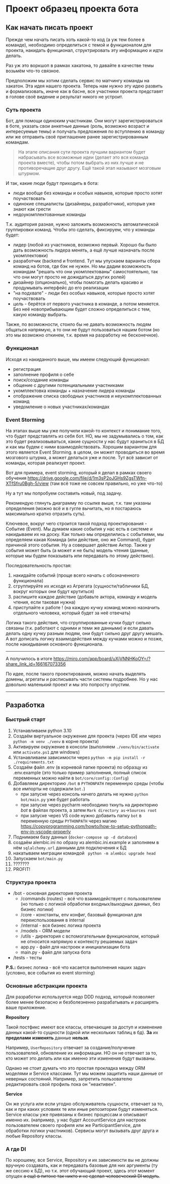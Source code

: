 # Проект образец проекта бота

## Как начать писать проект

Прежде чем начать писать хоть какой-то код (а уж тем более в команде), необходимо определиться с темой и
функционалом для проекта, накидать функционал, структрировать эту информацию и идти делать.

Раз уж это воркшоп в рамках хакатона, то давайте в качестве темы возьмём что-то связное.

Предположим мы хотим сделать сервис по матчингу команды на хакатон. Эта идея нашего проекта. Теперь нам нужно
эту идею развить и формализовать, иначе как в басне, все участники проекта представят в голове своё видение и результат
никого не устроит.

### Суть проекта

Бот, для помощи одиноким участникам. Они могут зарегистрироваться в боте, указать свои анкетные данные (роль, возможно
возраст и интересуемые темы) и получать предложения по вступлению в команду или же отправить своё приглашение ранее
зарегистрированным командам.

> На этапе описания сути проекта лучшим вариантом будет набрасывать все возможные идеи (делает это вся команда проекта
> вместе),
> чтобы потом выбрать из них лучше и не противоречащие друг другу. Ещё такой этап называют мозговым штурмом.

И так, какие люди будут приходить в бота:

- люди вообще без команды и особых навыков, которые просто хотят поучаствовать
- одинокие специалисты (дизайнеры, разработчики), которые уже знают как грести
- недоукомплектованные команды

Т.к. аудитория разная, нужно заложить возможность автоматической группировки команд. Чтобы это сделать, фиксируем, что у
команды будет:

- лидер (любой из участников, возможно первый. Хорошо бы было дать возможность лидера менять, а ещё лучше назначать
  после укомплектовки)
- разработчик (backend и frontend. Тут мы упускаем варианты сбора команд на ботов, где бэк не нужен. Но мы дадим
  возможность командам "решать что они укомплектованы" самостоятельно, так что они могут просто не дожидаться других
  ролей)
- дизайнер (опционально), чтобы помогать делать красиво и продумывать интерфейс до его реализации
- "на подхвате" - люди без особых навыков, которые просто хотят поучаствовать
- _цель_ - берётся от первого участника в команде, а потом меняется. Без неё новоприбывающим будет сложно определиться с
  тем, какую команду выбрать.

Также, по возможности, стоило бы не давать возможность людям общаться напрямую, а то они не будут пользоваться нашим
ботом (но это мы возможно откинем, т.к. время на разработку не бесконечное).

### Функционал

Исходя из накиданного выше, мы имеем следующий функционал:

- регистрация
- заполнение профиля о себе
- поиск/создание команды
- общение с другими потенциальными участниками
- укомплектовка команды + назначение лидера команды
- отображение списка свободных участников и неукомплектованных команд
- уведомление о новых участниках/командах

### Event Storming

На этапах выше мы уже получили какой-то контекст и понимание того, что будет представлять из себя бот. НО, мы не
задумывались о том, как это будет реализовываться, какие сущности у нас будут храниться в БД и как мы будем с ними
взаимодействовать. Хорошим вариантом для этого является Event Storming. в целом, он может проводиться во время мозгового
штурма, а может делаться уже и после. Тут всё зависит от команды, которая реализует проект.

Вот для примера, event storming, который я делал в рамках своего
обучения https://drive.google.com/file/d/1m3sP2oJGHs9ZgsTWfn-XTfSfru0Bgh-5/view (там всё тоже не совсем правильно, но
уже что-то)

Ну а тут мы попробуем составить новый, под задачу.

Рекомендую глянуть диаграмму по ссылке выше, т.к. там указаны определения (можно всё и в гугле вычитать, но я постараюсь
максимально кратко отразить суть).

Ключевое, вокруг чего строится такой подход проектирования - Событие (Event). Мы думаем какие события у нас есть в
системе и накидываем их на доску. Как только мы определились с событиями, мы определяем какая Команда (или действие, оно
же Command), будет причиной этого события. Ну а совершает действие Актор. Также у события может быть (а может и не быть)
модель чтения (данные, которые мы будем показывать или передавать по этому действию).

Последовательность простая:

1. накидайте событий (проще всего начать с обозначенного функционала)
2. сгруппируйте их исходя из Агрегата (сущности/табличики БД, вокруг которых они будут крутиться)
3. распишите каждое действие (добавьте актора, команду и модель чтения, если таковая нужна)
4. приступайте к работе ! (на каждую кучку команд можно назначить отдельного человека, который будет за неё отвечать)

Логика такого действия, что сгруппированные кучки будут сильно связаны (т.к. работают с одними и теми же данными) и если
давать делать одну кучку разным людям, они будут сильно друг другу мешать. А вот дописать логику взаимодействия между
кучками можно и позже, после накидывания основного функционала.

-----

А получилось в итоге https://miro.com/app/board/uXjVNNHKoOY=/?share_link_id=166167073356

По идее, после такого проектирования, можно начать выделять домены, агрегаты и расписывать части системы подробнее. Но у
нас довольно маленький проект и мы это попросту опустим.

-----

## Разработка

### Быстрый старт

1. Устанавливаем python 3.10
2. Создаём виртуальное окружение для проекта (через IDE или через `python -m venv ./venv` в корне проекта)
3. Активируем окружение в консоли (выполняем `./venv/bin/activate` или `activate.ps1` для windows)
4. Устанавливаем зависимости через `python -m pip install -r ./requirements.txt`
5. Создаём файл .env (в корневой папке проекта) по образцу из .env.example (это только пример заполнения, полный список
   переменных можно найти в `bot/core/config::Config`)
6. Добавляем директорию `/bot` в `PYTHONPATH` переменную среды (чтобы все импорты не содержали `bot.`)
    - при запуске через консоль ничего делать не нужно `python bot/main.py` уже будет работать
    - при запуске через pycharm необходимо ткнуть на директорию _bot_ в файлах проекта, а
      затем `Mark directory as`->`Sources root`
    - при запуске через VS code нужно добавить папку `bot` в переменную среды `PYTHONPATH` через
      магию https://copyprogramming.com/howto/how-to-setup-pythonpath-env-in-vscode-properly
7. Поднимаем базу данных (`docker-compose up -d database`)
8. создаём alembic.ini по образу из alembic.ini.example и заполняем в нём `sqlalchemy.url` данными для подключения к БД
9. накатываем миграции командой ` python -m alembic upgrade head`
10. Запускаем `bot/main.py`
11. ???????
12. PROFIT!

### Структура проекта

- /bot - основная директория проекта
    - /commands (routes) - всё что взаимодействует с пользователем (но только с логикой обработки входных/выходных
      данных, без бизнес логики)
    - /core - константы, env конфиг, базовый функционал для переиспользования в internal
    - /internal - вся бизнес логика проекта
    - /models - ORM модели
    - /utils - директория с вспомогательным функционалом, который не относится напрямую к контексту решаемых задач
    - app.py - файл для настроек и инициализации бота
    - main.py - файл для запуска бота
- /tests - тесты

**P.S.:** бизнес логика - всё что касается выполнения наших задач (условно, все события из event storming)

### Основные абстракции проекта

Для разработки используется недо DDD подход, который позволяет более менее безопасно и безболезненно разрабатывать и
расширять ваше приложение.

**Repository**

Такой постфикс имеют все классы, отвечающие за доступ и изменение данных какой-то сущности (одной или нескольких таблиц
в бд). **За** их **пределами** **изменять** данные **нельзя**.

Например, `UserRepository` отвечает за создание/получение пользователей, обновление их информации. НО он не отвечает за
то, кто может это делать или как именно эти изменения будут вызваны.

Однако не стоит думать что это простая прокладка между ORM моделями и Service классами. Тут мы можем защитить наши
данные от неверных состояний. Например, запретить пользователю редактировать свой профиль пока он "неактивен".

**Service**

Он же услуга или если угодно обслуживатель сущности, отвечает за то, как и при каких условиях те или иные репозитории
будут изменяться. Service классы уже привязаны к бизнес процессам и описывают именно их. (например, у нас будет
AccountService для настроек пользователем своего профиля или же ParticipantService, для обработки логики участников).
Сервисы могут вызывать друг друга и любые Repository классы.

### А где DI

По хорошему, все Service, Repository и их зависимости вы не должны вручную создавать, как и передавать базовые для них
аргументы (ту же сессию к БД), но т.к. этот обучающий проект, здесь этот момент опущен ~~а ещё в питоне так никто и не
сделал человеческий DI модуль~~. 


